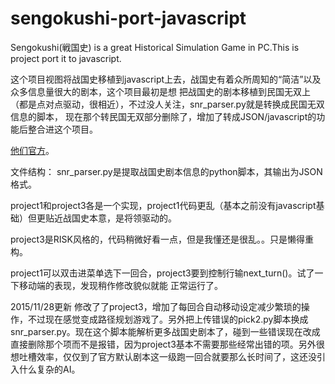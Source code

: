 # sengokushi-port-javascript
Sengokushi(戦国史) is a great Historical Simulation Game in PC.This is project port it to javascript.

这个项目视图将战国史移植到javascript上去，战国史有着众所周知的“简洁”以及众多信息量很大的剧本，这个项目最初是想
把战国史的剧本移植到民国无双上（都是点对点驱动，很相近），不过没人关注，snr_parser.py就是转换成民国无双信息的脚本，
现在那个转民国无双部分删除了，增加了转成JSON/javascript的功能后整合进这个项目。

[他们官方](http://www.max.hi-ho.ne.jp/asaka/ "Title")。

文件结构：
snr_parser.py是提取战国史剧本信息的python脚本，其输出为JSON格式。

project1和project3各是一个实现，project1代码更乱（基本之前没有javascript基础）但更贴近战国史本意，是将领驱动的。

project3是RISK风格的，代码稍微好看一点，但是我懂还是很乱。。只是懒得重构。

project1可以双击进菜单选下一回合，project3要到控制行输next_turn()。试了一下移动端的表现，发现稍作修改貌似就能
正常运行了。

2015/11/28更新
修改了了project3，增加了每回合自动移动设定减少繁琐的操作，不过现在感觉变成路径规划游戏了。另外把上传错误的pick2.py脚本换成snr_parser.py。现在这个脚本能解析更多战国史剧本了，碰到一些错误现在改成直接删除那个项而不是报错，因为project3基本不需要那些经常出错的项。另外很想吐槽效率，仅仅到了官方默认剧本这一级跑一回合就要那么长时间了，这还没引入什么复杂的AI。
